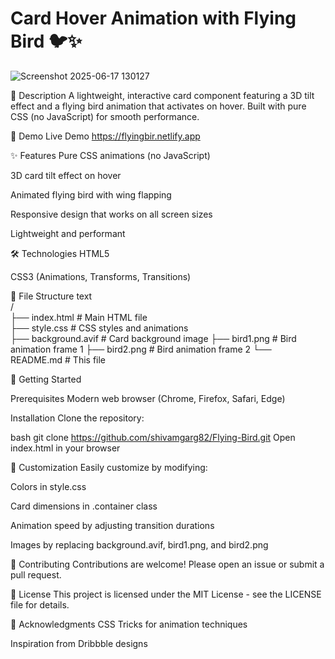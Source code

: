 # Card Hover Animation with Flying Bird 🐦✨

![Screenshot 2025-06-17 130127](https://github.com/user-attachments/assets/16b8148f-e862-4c5b-aa9a-1705dc4513af)


📝 Description
A lightweight, interactive card component featuring a 3D tilt effect and a flying bird animation that activates on hover. Built with pure CSS (no JavaScript) for smooth performance.

🎥 Demo
Live Demo https://flyingbir.netlify.app

✨ Features
Pure CSS animations (no JavaScript)

3D card tilt effect on hover

Animated flying bird with wing flapping

Responsive design that works on all screen sizes

Lightweight and performant

🛠️ Technologies
HTML5

CSS3 (Animations, Transforms, Transitions)

📁 File Structure
text                                                                                                                                                                            
/                                                                                                                                                                                          
├── index.html                                                                                                                                                # Main HTML file      
├── style.css                                                                                                                                                 # CSS styles and animations                                                                                       
├── background.avif                                                                                                                                           # Card background image
├── bird1.png                                                                                                                                                 # Bird animation frame 1
├── bird2.png                                                                                                                                                 # Bird animation frame 2
└── README.md                                                                                                                                                 # This file                                      


🚀 Getting Started

Prerequisites
Modern web browser (Chrome, Firefox, Safari, Edge)

Installation
Clone the repository:

bash
git clone https://github.com/shivamgarg82/Flying-Bird.git
Open index.html in your browser

🎨 Customization
Easily customize by modifying:

Colors in style.css

Card dimensions in .container class

Animation speed by adjusting transition durations

Images by replacing background.avif, bird1.png, and bird2.png

🤝 Contributing
Contributions are welcome! Please open an issue or submit a pull request.

📄 License
This project is licensed under the MIT License - see the LICENSE file for details.

🙏 Acknowledgments
CSS Tricks for animation techniques

Inspiration from Dribbble designs

